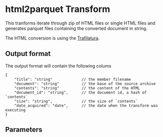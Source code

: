 # html2parquet Transform 

This tranforms iterate through zip of HTML files or single HTML files and generates parquet files containing the converted document in string.

The HTML conversion is using the [Trafilatura](https://trafilatura.readthedocs.io/en/latest/usage-python.html).

## Output format

The output format will contain the following colums

```jsonc
{
	"title": "string"             // the member filename
	"document": "string"          // the base of the source archive
	"contents": "string"          // the content of the HTML
    "document_id": "string",      // the document id, a hash of `contents`
    "size": "string",             // the size of `contents`
    "date_acquired": "date",      // the date when the transform was executing
}
```
## Parameters
